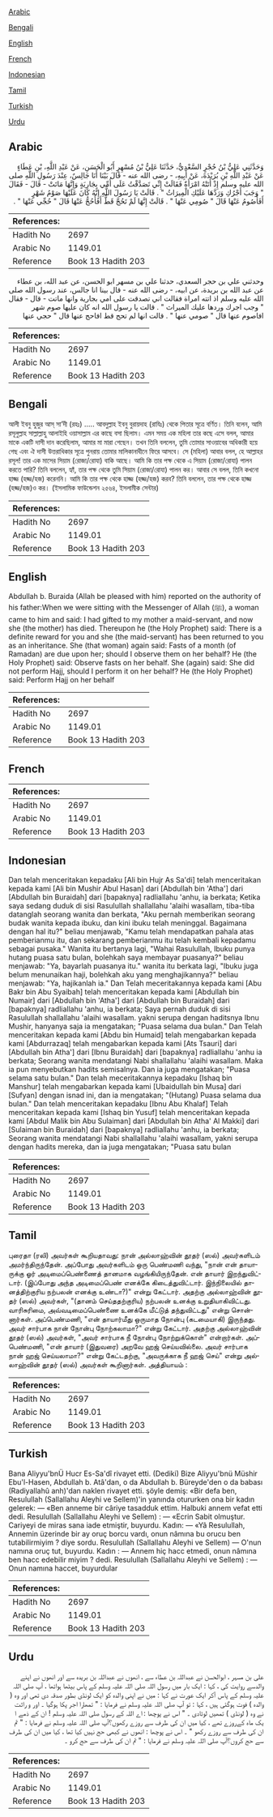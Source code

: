[Arabic](#arabic)

[Bengali](#bengali)

[English](#english)

[French](#french)

[Indonesian](#indonesian)

[Tamil](#tamil)

[Turkish](#turkish)

[Urdu](#urdu)

## Arabic


<div dir="rtl" lang="ar" style={{fontSize:'larger',backgroundColor:'#f8f9fa',padding:20}}>
وَحَدَّثَنِي عَلِيُّ بْنُ حُجْرٍ السَّعْدِيُّ، حَدَّثَنَا عَلِيُّ بْنُ مُسْهِرٍ أَبُو الْحَسَنِ، عَنْ عَبْدِ اللَّهِ، بْنِ عَطَاءٍ عَنْ عَبْدِ اللَّهِ بْنِ بُرَيْدَةَ، عَنْ أَبِيهِ، - رضى الله عنه - قَالَ بَيْنَا أَنَا جَالِسٌ، عِنْدَ رَسُولِ اللَّهِ صلى الله عليه وسلم إِذْ أَتَتْهُ امْرَأَةٌ فَقَالَتْ إِنِّي تَصَدَّقْتُ عَلَى أُمِّي بِجَارِيَةٍ وَإِنَّهَا مَاتَتْ - قَالَ - فَقَالَ ‏"‏ وَجَبَ أَجْرُكِ وَرَدَّهَا عَلَيْكِ الْمِيرَاثُ ‏"‏ ‏.‏ قَالَتْ يَا رَسُولَ اللَّهِ إِنَّهُ كَانَ عَلَيْهَا صَوْمُ شَهْرٍ أَفَأَصُومُ عَنْهَا قَالَ ‏"‏ صُومِي عَنْهَا ‏"‏ ‏.‏ قَالَتْ إِنَّهَا لَمْ تَحُجَّ قَطُّ أَفَأَحُجُّ عَنْهَا قَالَ ‏"‏ حُجِّي عَنْهَا ‏"‏ ‏.‏
</div>
<div style={{backgroundColor:'#f8f9fa',padding:20, marginBottom: 10}}><table> <thead> <tr> <th>References:</th> <th></th> </tr> </thead> <tbody><tr><td>Hadith No</td><td>2697</td></tr><tr><td>Arabic No</td><td>1149.01</td></tr><tr><td>Reference</td><td>Book 13 Hadith 203</td></tr></tbody></table></div>


<div dir="rtl" lang="ar" style={{fontSize:'larger',backgroundColor:'#f8f9fa',padding:20}}>
وحدثني علي بن حجر السعدي، حدثنا علي بن مسهر ابو الحسن، عن عبد الله، بن عطاء عن عبد الله بن بريدة، عن ابيه، - رضى الله عنه - قال بينا انا جالس، عند رسول الله صلى الله عليه وسلم اذ اتته امراة فقالت اني تصدقت على امي بجارية وانها ماتت - قال - فقال " وجب اجرك وردها عليك الميراث " . قالت يا رسول الله انه كان عليها صوم شهر افاصوم عنها قال " صومي عنها " . قالت انها لم تحج قط افاحج عنها قال " حجي عنها
</div>
<div style={{backgroundColor:'#f8f9fa',padding:20, marginBottom: 10}}><table> <thead> <tr> <th>References:</th> <th></th> </tr> </thead> <tbody><tr><td>Hadith No</td><td>2697</td></tr><tr><td>Arabic No</td><td>1149.01</td></tr><tr><td>Reference</td><td>Book 13 Hadith 203</td></tr></tbody></table></div>

## Bengali


<div dir="ltr" lang="bn" style={{fontSize:'larger',backgroundColor:'#f8f9fa',padding:20}}>
আলী ইবনু হুজুর আস্ সা’দী (রহঃ) ..... আবদুল্লাহ ইবনু বুরায়দাহ (রাযিঃ) থেকে পিতার সূত্রে বর্ণিত। তিনি বলেন, আমি রসূলুল্লাহ সাল্লাল্লাহু আলাইহি ওয়াসাল্লাম এর কাছে বসা ছিলাম। এমন সময় এক মহিলা তার কছে এসে বলল, আমার মাকে একটি দাসী দান করেছিলাম, আমার মা মারা গেছেন। তখন তিনি বললেন, তুমি তোমার সাওয়াবের অধিকারী হয়ে গেছ এবং ঐ দাসী উত্তরাধিকার সূত্রে পুনরায় তোমার মালিকানাধীনে ফিরে আসবে। সে (মহিলা) আবার বলল, হে আল্লাহর রসূল! তার এক মাসের সিয়াম (রোজা/রোযা) বাকি আছে। আমি কি তার পক্ষ থেকে এ সিয়াম (রোজা/রোযা) পালন করতে পারি? তিনি বললেন, হ্যাঁ, তার পক্ষ থেকে তুমি সিয়াম (রোজা/রোযা) পালন কর। আবার সে বলল, তিনি কখনো হাজ্জ (হজ্জ/হজ) করেননি। আমি কি তার পক্ষ থেকে হাজ্জ (হজ্জ/হজ) করব? তিনি বললেন, তার পক্ষ থেকে হাজ্জ (হজ্জ/হজ)ও কর। (ইসলামিক ফাউন্ডেশন ২৫৬৪, ইসলামীক সেন্টার)
</div>
<div style={{backgroundColor:'#f8f9fa',padding:20, marginBottom: 10}}><table> <thead> <tr> <th>References:</th> <th></th> </tr> </thead> <tbody><tr><td>Hadith No</td><td>2697</td></tr><tr><td>Arabic No</td><td>1149.01</td></tr><tr><td>Reference</td><td>Book 13 Hadith 203</td></tr></tbody></table></div>

## English


<div dir="ltr" lang="en" style={{fontSize:'larger',backgroundColor:'#f8f9fa',padding:20}}>
Abdullah b. Buraida (Allah be pleased with him) reported on the authority of his father:When we were sitting with the Messenger of Allah (ﷺ), a woman came to him and said: I had gifted to my mother a maid-servant, and now she (the mother) has died. Thereupon he (the Holy Prophet) said: There is a definite reward for you and she (the maid-servant) has been returned to you as an inheritance. She (that woman) again said: Fasts of a month (of Ramadan) are due upon her; should I observe them on her behalf? He (the Holy Prophet) said: Observe fasts on her behalf. She (again) said: She did not perform Hajj, should I perform it on her behalf? He (the Holy Prophet) said: Perform Hajj on her behalf
</div>
<div style={{backgroundColor:'#f8f9fa',padding:20, marginBottom: 10}}><table> <thead> <tr> <th>References:</th> <th></th> </tr> </thead> <tbody><tr><td>Hadith No</td><td>2697</td></tr><tr><td>Arabic No</td><td>1149.01</td></tr><tr><td>Reference</td><td>Book 13 Hadith 203</td></tr></tbody></table></div>

## French


<div dir="ltr" lang="fr" style={{fontSize:'larger',backgroundColor:'#f8f9fa',padding:20}}>

</div>
<div style={{backgroundColor:'#f8f9fa',padding:20, marginBottom: 10}}><table> <thead> <tr> <th>References:</th> <th></th> </tr> </thead> <tbody><tr><td>Hadith No</td><td>2697</td></tr><tr><td>Arabic No</td><td>1149.01</td></tr><tr><td>Reference</td><td>Book 13 Hadith 203</td></tr></tbody></table></div>

## Indonesian


<div dir="ltr" lang="id" style={{fontSize:'larger',backgroundColor:'#f8f9fa',padding:20}}>
Dan telah menceritakan kepadaku [Ali bin Hujr As Sa'di] telah menceritakan kepada kami [Ali bin Mushir Abul Hasan] dari [Abdullah bin 'Atha'] dari [Abdullah bin Buraidah] dari [bapaknya] radliallahu 'anhu, ia berkata; Ketika saya sedang duduk di sisi Rasulullah shallallahu 'alaihi wasallam, tiba-tiba datanglah seorang wanita dan berkata, "Aku pernah memberikan seorang budak wanita kepada ibuku, dan kini ibuku telah meninggal. Bagaimana dengan hal itu?" beliau menjawab, "Kamu telah mendapatkan pahala atas pemberianmu itu, dan sekarang pemberianmu itu telah kembali kepadamu sebagai pusaka." Wanita itu bertanya lagi, "Wahai Rasulullah, Ibuku punya hutang puasa satu bulan, bolehkah saya membayar puasanya?" beliau menjawab: "Ya, bayarlah puasanya itu." wanita itu berkata lagi, "Ibuku juga belum menunaikan haji, bolehkah aku yang menghajikannya?" beliau menjawab: "Ya, hajikanlah ia." Dan Telah meceritakannya kepada kami [Abu Bakr bin Abu Syaibah] telah menceritakan kepada kami [Abdullah bin Numair] dari [Abdullah bin 'Atha'] dari [Abdullah bin Buraidah] dari [bapaknya] radliallahu 'anhu, ia berkata; Saya pernah duduk di sisi Rasulullah shallallahu 'alaihi wasallam. yakni serupa dengan haditsnya Ibnu Mushir, hanyanya saja ia mengatakan; "Puasa selama dua bulan." Dan Telah menceritakan kepada kami [Abdu bin Humaid] telah mengabarkan kepada kami [Abdurrazaq] telah mengabarkan kepada kami [Ats Tsauri] dari [Abdullah bin Atha'] dari [Ibnu Buraidah] dari [bapaknya] radliallahu 'anhu ia berkata; Seorang wanita mendatangi Nabi shallallahu 'alaihi wasallam. Maka ia pun menyebutkan hadits semisalnya. Dan ia juga mengatakan; "Puasa selama satu bulan." Dan telah meceritakannya kepadaku [Ishaq bin Manshur] telah mengabarkan kepada kami [Ubaidullah bin Musa] dari [Sufyan] dengan isnad ini, dan ia mengatakan; "(Hutang) Puasa selama dua bulan." Dan telah menceritakan kepadaku [Ibnu Abu Khalaf] Telah menceritakan kepada kami [Ishaq bin Yusuf] telah menceritakan kepada kami [Abdul Malik bin Abu Sulaiman] dari [Abdullah bin Atha' Al Makki] dari [Sulaiman bin Buraidah] dari [bapaknya] radliallahu 'anhu, ia berkata; Seorang wanita mendatangi Nabi shallallahu 'alaihi wasallam, yakni serupa dengan hadits mereka, dan ia juga mengatakan; "Puasa satu bulan
</div>
<div style={{backgroundColor:'#f8f9fa',padding:20, marginBottom: 10}}><table> <thead> <tr> <th>References:</th> <th></th> </tr> </thead> <tbody><tr><td>Hadith No</td><td>2697</td></tr><tr><td>Arabic No</td><td>1149.01</td></tr><tr><td>Reference</td><td>Book 13 Hadith 203</td></tr></tbody></table></div>

## Tamil


<div dir="ltr" lang="ta" style={{fontSize:'larger',backgroundColor:'#f8f9fa',padding:20}}>
புரைதா (ரலி) அவர்கள் கூறியதாவது: நான் அல்லாஹ்வின் தூதர் (ஸல்) அவர்களிடம் அமர்ந்திருந்தேன். அப்போது அவர்களிடம் ஒரு பெண்மணி வந்து, "நான் என் தாயாருக்கு ஓர் அடிமைப்பெண்ணைத் தானமாக வழங்கியிருந்தேன். என் தாயார் இறந்துவிட்டார். (இப்போது அந்த அடிமைப்பெண் எனக்கே கிடைத்துவிட்டார். இந்நிலையில் தானத்திற்குரிய நற்பலன் எனக்கு உண்டா?)" என்று கேட்டார். அதற்கு அல்லாஹ்வின் தூதர் (ஸல்) அவர்கள், "(தானம் செய்ததற்குரிய) நற்பலன் உனக்கு உறுதியாகிவிட்டது. வாரிசுரிமை, அவ்வடிமைப்பெண்ணை உனக்கே மீட்டுத் தந்துவிட்டது" என்று சொன்னார்கள். அப்பெண்மணி, "என் தாயார்மீது ஒருமாத நோன்பு (கடமையாகி) இருந்தது. அவர் சார்பாக நான் நோன்பு நோற்கலாமா?" என்று கேட்டார். அதற்கு அல்லாஹ்வின் தூதர் (ஸல்) அவர்கள், "அவர் சார்பாக நீ நோன்பு நோற்றுக்கொள்" என்றார்கள். அப்பெண்மணி, "என் தாயார் (இதுவரை) அறவே ஹஜ் செய்யவில்லை. அவர் சார்பாக நான் ஹஜ் செய்யலாமா?" என்று கேட்டதற்கு, "அவருக்காக நீ ஹஜ் செய்" என்று அல்லாஹ்வின் தூதர் (ஸல்) அவர்கள் கூறினார்கள். அத்தியாயம் :
</div>
<div style={{backgroundColor:'#f8f9fa',padding:20, marginBottom: 10}}><table> <thead> <tr> <th>References:</th> <th></th> </tr> </thead> <tbody><tr><td>Hadith No</td><td>2697</td></tr><tr><td>Arabic No</td><td>1149.01</td></tr><tr><td>Reference</td><td>Book 13 Hadith 203</td></tr></tbody></table></div>

## Turkish


<div dir="ltr" lang="tr" style={{fontSize:'larger',backgroundColor:'#f8f9fa',padding:20}}>
Bana Aliyyu'bnÜ Hucr Es-Sa'dî rivayet etti. (Dediki) Bize Aliyyu'bnü Müshir Ebu'l-Hasen, Abdullah b. Atâ'dan, o da Abdullah b. Büreyde'den o da babası (Radiyallahû anh)'dan naklen rivayet etti. şöyle demiş: «Bir defa ben, Resulullah (Sallallahu Aleyhi ve Sellem)'in yanında otururken ona bir kadın gelerek: — «Ben anneme bir câriye tasadduk ettim. Halbuki annem vefat etti dedi. Resulullah (Sallallahu Aleyhi ve Sellem) : — «Ecrin Sabit olmuştur. Cariyeyi de miras sana iade etmiştir, buyurdu. Kadın: — «Yâ Resulullah, Annemin üzerinde bir ay oruç borcu vardı, onun nâmına bu orucu ben tutabilirmiyim ? diye sordu. Resulullah (Sallallahu Aleyhi ve Sellem) — O'nun namına oruç tut, buyurdu. Kadın : — Annem hiç hacc etmedi, onun nâmına ben hacc edebilir miyim ? dedi. Resulullah (Sallallahu Aleyhi ve Sellem) : — Onun namına haccet, buyurdular
</div>
<div style={{backgroundColor:'#f8f9fa',padding:20, marginBottom: 10}}><table> <thead> <tr> <th>References:</th> <th></th> </tr> </thead> <tbody><tr><td>Hadith No</td><td>2697</td></tr><tr><td>Arabic No</td><td>1149.01</td></tr><tr><td>Reference</td><td>Book 13 Hadith 203</td></tr></tbody></table></div>

## Urdu


<div dir="rtl" lang="ur" style={{fontSize:'larger',backgroundColor:'#f8f9fa',padding:20}}>
علی بن مسہر ، ابوالحسن نے عبداللہ بن عطاء سے ، انھوں نے عبداللہ بن بریدہ سے اور انھوں نے اپنے والدسے روایت کی ، کہا : ایک بار میں رسول اللہ صلی اللہ علیہ وسلم کے پاس بیٹھا ہواتھا ، آپ صلی اللہ علیہ وسلم کے پاس آکر ایک عورت نے کہا : میں نے اپنی والدہ کو ایک لونڈی بطور صدقہ دی تھی اور وہ ( والدہ ) فوت ہوگئی ہیں ، کہا : تو آپ صلی اللہ علیہ وسلم نے فرمایا : " تمھارا اجر پکا ہوگیا ۔ اور و راثت نے وہ ( لونڈی ) تمھیں لوٹادی ۔ " اس نے پوچھا : اے اللہ کے رسول صلی اللہ علیہ وسلم ! ان کے ذمے ا یک ماہ کےروزے تھے ، کیا میں ان کی طرف سے روزے رکھوں؟آپ صلی اللہ علیہ وسلم نے فرمایا : " تم ان کی طرف سے روزے رکھو " ۔ اس نے پوچھا : انھوں نے کبھی حج نہیں کیا تھا ، کیا میں ان کی طرف سے حج کروں؟آپ صلی اللہ علیہ وسلم نے فرمایا : " تم ان کی طرف سے حج کرو ۔
</div>
<div style={{backgroundColor:'#f8f9fa',padding:20, marginBottom: 10}}><table> <thead> <tr> <th>References:</th> <th></th> </tr> </thead> <tbody><tr><td>Hadith No</td><td>2697</td></tr><tr><td>Arabic No</td><td>1149.01</td></tr><tr><td>Reference</td><td>Book 13 Hadith 203</td></tr></tbody></table></div>